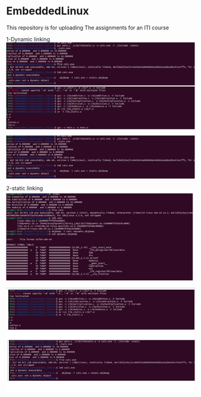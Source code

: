 # EmbeddedLinux
This repository is for uploading  The assignments for an ITI course

1-Dynamic linking
![Screenshot 1](Embedded_Linux/screenshots/Screenshot1.png)
![Screenshot 2](Embedded_Linux/screenshots/Screenshot2.png)


![Screenshot 3](Embedded_Linux/screenshots/Screenshot1.png)

















2-static linking
![Screenshot 4](Embedded_Linux/screenshots/Screenshot4.png)

![Screenshot 5](Embedded_Linux/screenshots/Screenshot5.png)

